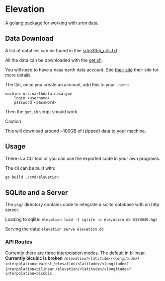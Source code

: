 # Elevation

A golang package for working with srtm data.

## Data Download

A list of datafiles can be found in thie [srtm30m_urls.txt](data/srtm30m_urls.txt).

All the data can be downloaded with the [get.sh](data/get.sh).

You will need to have a nasa earth data account.
See [their site](https://urs.earthdata.nasa.gov/documentation/for_users/data_access/curl_and_wget) their site for more details.

The tldr, once you create an account, add this to your `.netrc`

```
machine urs.earthdata.nasa.gov
    login <username>
    password <password>
```

Then the `get.sh` script should work.

> [!CAUTION]
> This will download around ~100GB of (zipped) data to your machine.

## Usage

There is a CLI tool or you can use the exported code in your own programs.

The cli can be built with:
```bash
go build ./cmd/elevation
```

## SQLite and a Server

The `pkg/` directory contains code to integrate a sqlite database with an http server.

Loading to sqlite:
`elevation load -f sqlite -o elevation.db S15W040.hgt`

Serving the data:
`elevation serve elevation.db`

### API Routes

Currently there are three interpolation modes. The default in bilinear.
**Currently bicubic is broken**
`/elevation/<latitude>/<longitude>?interpolation=nearest`
`/elevation/<latitude>/<longitude>?interpolation=bilinear`
`/elevation/<latitude>/<longitude>?interpolation=bicubic`
